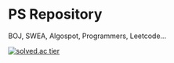 # PS Repository
BOJ, SWEA, Algospot, Programmers, Leetcode...

[![solved.ac tier](http://mazassumnida.wtf/api/v2/generate_badge?boj=hyun0404woo)](https://solved.ac/hyun0404woo)